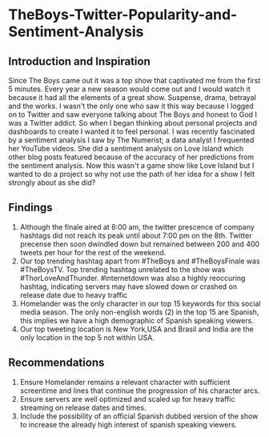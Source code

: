 # TheBoys-Twitter-Popularity-and-Sentiment-Analysis
## Introduction and Inspiration

Since The Boys came out it was a top show that captivated me from the first 5 minutes. Every year a new season would come out and I would watch it because it had all the elements of a great show. Suspense, drama, betrayal and the works. I wasn't the only one who saw it this way because I logged on to Twitter and saw everyone talking about The Boys and honest to God I was a Twitter addict. So when I began thinking about personal projects and dashboards to create I wanted it to feel personal. I was recently fascinated by a sentiment analysis I saw by The Numerist; a data analyst I frequented her YouTube videos. She did a sentiment analysis on Love Island which other blog posts featured because of the accuracy of her predictions from the sentiment analysis. Now this wasn't a game show like Love Island but I wanted to do a project so why not use the path of her idea for a show I felt strongly about as she did? 

## Findings
1. Although the finale aired at 8:00 am, the twitter prescence of company hashtags did not reach its peak until about 7:00 pm on the 8th. Twitter precense then soon dwindled down but remained between 200 and 400 tweets per hour for the rest of the weekend.
2. Our top trending hashtag apart from #TheBoys and #TheBoysFinale was #TheBoysTV. Top trending hashtag unrelated to the show was  #ThorLoveAndThunder. #internetdown was also a highly reoccuring hashtag, indicating servers may have slowed down or crashed on release date due to heavy traffic
3. Homelander was the only character in our top 15 keywords for this social media season.  The only non-english words (2) in the top 15 are Spanish, this implies we have a high demographic of Spanish speaking viewers.
4. Our top tweeting location is New York,USA and Brasil and India are the only location in the top 5 not within USA.

## Recommendations
1. Ensure Homelander remains a relevant character with sufficient screentime and lines that continue the progression of his character arcs.
2. Ensure servers are well optimized and scaled up for heavy traffic streaming on release dates and times.
3. Include the possibility of an official Spanish dubbed version of the show to increase the already high interest of spanish speaking viewers.
